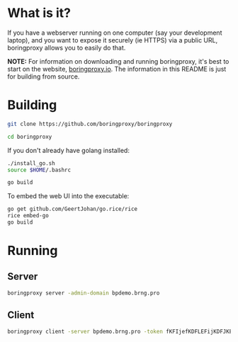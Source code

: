 # What is it?

If you have a webserver running on one computer (say your development laptop),
and you want to expose it securely (ie HTTPS) via a public URL, boringproxy
allows you to easily do that.

**NOTE:** For information on downloading and running boringproxy, it's best to
start on the website, [boringproxy.io](https://boringproxy.io/). The information
in this README is just for building from source.


# Building

```bash
git clone https://github.com/boringproxy/boringproxy
```

```bash
cd boringproxy
```

If you don't already have golang installed:

```bash
./install_go.sh
source $HOME/.bashrc
```

```bash
go build
```

To embed the web UI into the executable:

```bash
go get github.com/GeertJohan/go.rice/rice
rice embed-go
go build
```

# Running

## Server

```bash
boringproxy server -admin-domain bpdemo.brng.pro
```

## Client

```bash
boringproxy client -server bpdemo.brng.pro -token fKFIjefKDFLEFijKDFJKELJF -client-name demo-client -user demo-user
```
